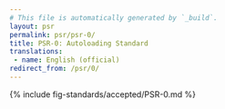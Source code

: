 ```yaml
---
# This file is automatically generated by `_build`.
layout: psr
permalink: psr/psr-0/
title: PSR-0: Autoloading Standard
translations:
 - name: English (official)
redirect_from: /psr/0/
---
```


{% include fig-standards/accepted/PSR-0.md %}